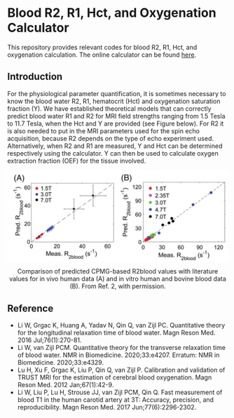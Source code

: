 # Blood R2, R1, Hct, and Oxygenation Calculator
This repository provides relevant codes for blood R2, R1, Hct, and oxygenation calculation. The online calculator can be found [here](https://godzilla.kennedykrieger.org/cgi-bin//bloodT2T1_cal.pl).

## Introduction
For the physiological parameter quantification, it is sometimes necessary to know the blood water R2, R1, hematocrit (Hct) and oxygenation saturation fraction (Y). We have established theoretical models that can correctly predict blood water R1 and R2 for MRI field strengths ranging from 1.5 Tesla to 11.7 Tesla, when the Hct and Y are provided (see Figure below). For R2 it is also needed to put in the MRI parameters used for the spin echo acquisition, because R2 depends on the type of echo experiment used. Alternatively, when R2 and R1 are measured, Y and Hct can be determined respectively using the calculator. Y can then be used to calculate oxygen extraction fraction (OEF) for the tissue involved.

<p align="center">
   <img src="./pic/Blood-Calculator.jpg" align="center" width="700">
</p>
<p align="center">Comparison of predicted CPMG-based R2blood values with literature values for in vivo human data (A) and in vitro human and bovine blood data (B). From Ref. 2, with permission.<p align="center">

## Reference
* Li W, Grgac K, Huang A, Yadav N, Qin Q, van Zijl PC. Quantitative theory for the longitudinal relaxation time of blood water. Magn Reson Med. 2016 Jul;76(1):270-81.
* Li W, van Zijl PCM. Quantitative theory for the transverse relaxation time of blood water. NMR in Biomedicine. 2020;33:e4207. Erratum: NMR in Biomedicine. 2020;33:e4329.
* Lu H, Xu F, Grgac K, Liu P, Qin Q, van Zijl P. Calibration and validation of TRUST MRI for the estimation of cerebral blood oxygenation. Magn Reson Med. 2012 Jan;67(1):42-9.
* Li W, Liu P, Lu H, Strouse JJ, van Zijl PCM, Qin Q. Fast measurement of blood T1 in the human carotid artery at 3T: Accuracy, precision, and reproducibility. Magn Reson Med. 2017 Jun;77(6):2296-2302.
